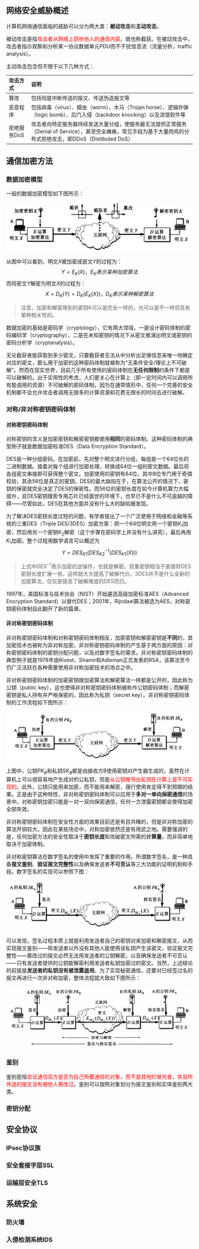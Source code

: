 ## 网络安全威胁概述

计算机网络通信面临的威胁可以分为两大类：**被动攻击**和**主动攻击**。

被动攻击是指<font color=red>攻击者从网络上窃听他人的通信内容</font>，故也称截获。在被动攻击中，攻击者指示观察和分析某一协议数据单元PDU而不干扰信息流（流量分析，traffic analysis）。

主动攻击包含但不限于以下几种方式：

|攻击方式|说明|
|:------|:----------|
|篡改|包括彻底中断传送的报文、传送伪造报文等|
|恶意程序|包括病毒（virus）、蠕虫（worm）、木马（Trojan horse）、逻辑炸弹（logic bomb）、后门入侵（backdoor knocking）以及流氓软件等|
|拒绝服务DoS|攻击者向特定服务器持续发送大量分组，使服务器无法提供正常服务（Denial of Service），甚至完全瘫痪，常见手段为基于大量肉鸡的分布式拒绝攻击，即DDoS（Distibuted DoS）|

## 通信加密方法

### 数据加密模型

一般的数据加密模型如下图所示：

![](pics/encrypt.png)

从图中可以看到，明文$X$被加密成密文$Y$的过程为：$$Y=E_K(X)，E_K表示某种加密算法$$而将密文$Y$解密为明文$X$的过程为：$$X = D_K(Y) = D_K(E_K(X))，D_K表示某种解密算法$$

>注意，加密和解密用到的密钥K可以是完全一样的，也可以是不一样但具有某种相关性的。

数据加密的基础是密码学（cryptology），它有两大领域，一是设计密码体制的密码编码学（cryptography），二是在未知密钥的情况下从密文推演出明文或密钥的密码分析学（cryptanalysis）。

无论截获者能获取到多少密文，只要截获者无法从中分析出足够信息来唯一地确定对应的密文，那么用于加密的这种密码体制就被称为“无条件安全/理论上不可破解”。然而在现实世界，目前几乎所有使用的密码体制在**无任何限制**的条件下都是可以破解的。出于实用性的考虑，人们更关心在计算上（即一定时间内可以调用所有能调用的资源）不可破解的密码体制，因为在通常情形中，任何一个完善的安全机制都不会允许攻击者调用无限多的计算资源和花费无限长的时间去进行破解。

### 对称/非对称密钥密码体制

#### 对称密钥密码体制

对称密钥的含义是加密密钥和解密密钥都使用**相同**的密码体制。这种密码体制的典型例子就是数据加密标准DES（Data Encryption Standard）。

DES是一种分组密码。在加密前，先对整个明文进行分组，每组是一个64位长的二进制数据。接着对每个组进行加密处理，转换成64位一组的密文数据。最后将各组密文串接即可获得整个密文。加密使用的密钥有64位，其中8位专门用于奇偶校验，其余56位是真正的密钥。DES的最大缺陷在于，在算法公开的情况下，密钥的保密就完全决定了DES的保密性。而56位的密钥长度在如今计算机算力大幅提升，且DES密钥搜索专用芯片已经面世的环境下，也早已不是什么不可逾越的障碍——尽管如此，DES在其他方面并没有什么大的缺陷被发现。

为了解决DES密钥长度过短的问题，有学者提出了一个广泛使用于网络和金融等系统的三重DES（Triple DES/3DES）加密方案：把一个64位明文用一个密钥$K_1$加密，然后用另一个密钥$K_2$解密（这个步骤在密码学上并没有什么讲究），最后再用$K_1$加密。整个过程用数学语言可以概述为$$Y=DES_{K1}(DES^{-1}_{K2}(DES_{K1}(X)))$$

>上式中$DES^{-1}$表示加密的逆操作，也就是解密。双重密钥相当于直接将DES密钥长度扩展一倍，这样就大大提高了破解代价。3DES并不是什么全新的加密算法，仅仅是提高了破解难度的DES而已。

1997年，美国标准与技术协会（NIST）开始遴选高级加密标准AES（Advanced Encryption Standard）以替代DES；2001年，Rijndael算法被选为AES，对称密钥密码体制自此翻开了新的篇章。

#### 非对称密钥密码体制

非对称密钥密码体制和对称密钥密码体制相反，加密密钥和解密密钥是**不同**的，其加密技术也被称为非对称加密。非对称密钥密码体制的产生基于两方面的原因：对称密钥密码体制的密钥分配问题，以及对数字签名的需求。非对称密钥密码体制的典型例子就是1978年由Rivest、Shamir和Adleman正式发表的RSA，该算法至今仍广泛活跃在各种需要使用非对称加密技术的场合之中。

非对称密钥密码体制的加密密钥跟加密算法和解密算法一样都是公开的，因此称为公钥（public key），这也使得非对称密钥密码体制被称作公钥密码体制；而解密密钥是私人持有并严格保密的，因此称为私钥（secret key）。非对称密钥密码体制的工作流程如下图所示：

![](pics/encrypt2.png)

上图中，公钥$PK_B$和私钥$SK_B$都是由接收方B使用密钥对产生器生成的，虽然在计算机上可以很容易地产生成对的公私钥，但是<font color=red>从公钥推导出私钥在计算上是不可实现的</font>。此外，公钥只能用来加密，而不能用来解密，强行使用肯定得不到预期的结果。正是由于这种特性，非对称密钥密码体制可以应用于**多对一单向保密通信**的场景中。对称密钥加密只能是一对一双向保密通信，任何一方泄露密钥都会使得加密全部失效。

非对称密钥密码体制在安全性方面的效果目前还是有目共睹的，但是非对称加密的算法开销较大，因此在某些场合中，对称加密依然还是有用武之地。需要强调的是，任何加密方法的安全性取决于**密钥长度**和攻破密文所需的**计算量**，而非简单地取决于加密体制。

非对称密钥算法在数字签名的使用中发挥了重要的作用。所谓数字签名，是一种具备**报文鉴别**、**验证报文完整性**以及确保发送者**不可否认**等三大功能的证明机制和手段。数字签名的实现可以参照下图：

![](pics/encrypt3.png)

可以发现，签名过程本质上就是利用发送者自己的密钥对来加密和解密报文，从而实现报文鉴别——除发送者以外没有其他人能使用该私钥产生该密文，验证报文完整性——篡改过的报文必然无法用发送者的公钥解密，以及确保发送者不可否认——只有发送者提供的公钥能解密利用发送者私钥加密过的密文。当然，上述结论的前提是**发送者的私钥没有被泄露盗用**。为了实现秘密通信，还要对已经签过名的报文再进行一次非对称加密，整体流程就大致如下图所示：

![](pics/encrypt4.png)

### 鉴别

鉴别是指<font color=red>验证通信双方是否为自己所要通信的对象，而不是其他的冒充者，并且所传送的报文没有被他人篡改过</font>。鉴别可以按照对象划分为报文鉴别和实体鉴别两大类。

### 密钥分配

## 安全协议

### IPsec协议族

### 安全套接字层SSL

### 运输层安全TLS

## 系统安全

### 防火墙

### 入侵检测系统IDS